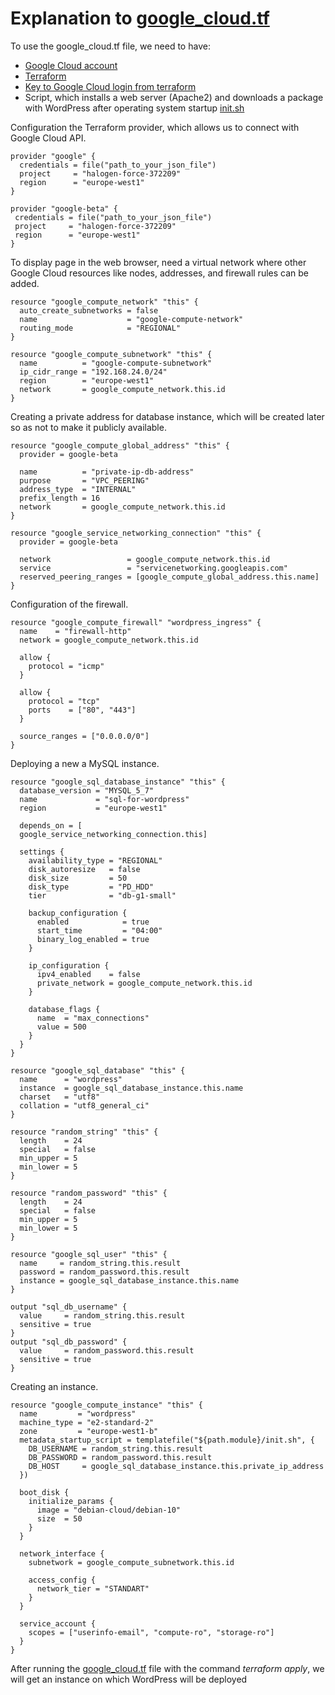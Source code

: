 # Explanation to [google_cloud.tf](google_cloud.tf)

To use the google_cloud.tf file,  we need to have:
- [Google Cloud account](https://cloud.google.com/)
- [Terraform](https://developer.hashicorp.com/terraform)
- [Key to Google Cloud login from terraform](https://cloud.google.com/sdk/gcloud/reference/auth/application-default/login)
- Script, which installs a web server (Apache2) and downloads a package with WordPress after operating system startup [init.sh](init.sh)

Configuration the Terraform provider, which allows us to connect with Google Cloud API.
```
provider "google" {
  credentials = file("path_to_your_json_file")
  project     = "halogen-force-372209"
  region      = "europe-west1"
}

provider "google-beta" {
 credentials = file("path_to_your_json_file")
 project     = "halogen-force-372209"
 region      = "europe-west1"
}
```
To display  page in the web browser, need a virtual network where other Google Cloud resources like nodes, addresses, and firewall rules can be added.
```
resource "google_compute_network" "this" {
  auto_create_subnetworks = false
  name                    = "google-compute-network"
  routing_mode            = "REGIONAL"
}

resource "google_compute_subnetwork" "this" {
  name          = "google-compute-subnetwork"
  ip_cidr_range = "192.168.24.0/24"
  region        = "europe-west1"
  network       = google_compute_network.this.id
}
```
Creating a private address for database instance, which will be created later so as not to make it publicly available.
```
resource "google_compute_global_address" "this" {
  provider = google-beta

  name          = "private-ip-db-address"
  purpose       = "VPC_PEERING"
  address_type  = "INTERNAL"
  prefix_length = 16
  network       = google_compute_network.this.id
}

resource "google_service_networking_connection" "this" {
  provider = google-beta

  network                 = google_compute_network.this.id
  service                 = "servicenetworking.googleapis.com"
  reserved_peering_ranges = [google_compute_global_address.this.name]
}
```
Configuration of the firewall.
```
resource "google_compute_firewall" "wordpress_ingress" {
  name    = "firewall-http"
  network = google_compute_network.this.id

  allow {
    protocol = "icmp"
  }

  allow {
    protocol = "tcp"
    ports    = ["80", "443"]
  }

  source_ranges = ["0.0.0.0/0"]
}
```
Deploying a new a MySQL instance.
```
resource "google_sql_database_instance" "this" {
  database_version = "MYSQL_5_7"
  name             = "sql-for-wordpress"
  region           = "europe-west1"

  depends_on = [
  google_service_networking_connection.this]

  settings {
    availability_type = "REGIONAL"
    disk_autoresize   = false
    disk_size         = 50
    disk_type         = "PD_HDD"
    tier              = "db-g1-small"

    backup_configuration {
      enabled            = true
      start_time         = "04:00"
      binary_log_enabled = true
    }

    ip_configuration {
      ipv4_enabled    = false
      private_network = google_compute_network.this.id
    }

    database_flags {
      name  = "max_connections"
      value = 500
    }
  }
}

resource "google_sql_database" "this" {
  name      = "wordpress"
  instance  = google_sql_database_instance.this.name
  charset   = "utf8"
  collation = "utf8_general_ci"
}

resource "random_string" "this" {
  length    = 24
  special   = false
  min_upper = 5
  min_lower = 5
}

resource "random_password" "this" {
  length    = 24
  special   = false
  min_upper = 5
  min_lower = 5
}

resource "google_sql_user" "this" {
  name     = random_string.this.result
  password = random_password.this.result
  instance = google_sql_database_instance.this.name
}

output "sql_db_username" {
  value     = random_string.this.result
  sensitive = true
}
output "sql_db_password" {
  value     = random_password.this.result
  sensitive = true
}
```
Creating an instance.
```
resource "google_compute_instance" "this" {
  name         = "wordpress"
  machine_type = "e2-standard-2"
  zone         = "europe-west1-b"
  metadata_startup_script = templatefile("${path.module}/init.sh", {
    DB_USERNAME = random_string.this.result
    DB_PASSWORD = random_password.this.result
    DB_HOST     = google_sql_database_instance.this.private_ip_address
  })

  boot_disk {
    initialize_params {
      image = "debian-cloud/debian-10"
      size  = 50
    }
  }

  network_interface {
    subnetwork = google_compute_subnetwork.this.id

    access_config {
      network_tier = "STANDART"
    }
  }

  service_account {
    scopes = ["userinfo-email", "compute-ro", "storage-ro"]
  }
}
```
After running the [google_cloud.tf](google_cloud.tf) file with the command *terraform apply*, we will get an instance on which WordPress will be deployed
